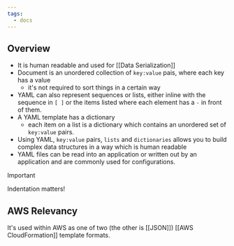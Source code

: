 ```yaml
---
tags:
  - docs
---
```

## Overview

- It is human readable and used for [[Data Serialization]]
- Document is an unordered collection of `key:value` pais, where each key has a value
	- it's not required to sort things in a certain way
- YAML can also represent sequences or lists, either inline with the sequence in `[ ]` or the items listed where each element has a `-` in front of them.
- A YAML template has a dictionary
	- each item on a list is a dictionary which contains an unordered set of `key:value` pairs.
- Using YAML, `key:value` pairs, `lists` and `dictionaries` allows you to build complex data structures in a way which is human readable
- YAML files can be read into an application or written out by an application and are commonly used for configurations.

>[!Important]
>Indentation matters!

## AWS Relevancy
It's used within AWS as one of two (the other is [[JSON]]) [[AWS CloudFormation]] template formats.

